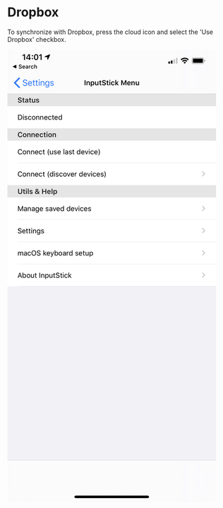 # Dropbox

To synchronize with Dropbox, press the cloud icon and select the 'Use Dropbox' checkbox.

![Cloud provider page](../../.gitbook/assets/image%20%287%29.png)

